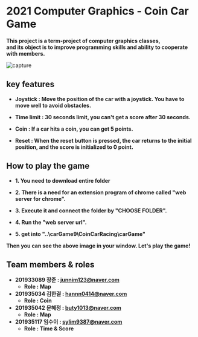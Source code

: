 # 2021 Computer Graphics - Coin Car Game
**This project is a term-project of computer graphics classes,   
and its object is to improve programming skills and ability to cooperate with members.**


![capture](https://user-images.githubusercontent.com/82637076/141464858-25b8c2ae-bb77-4a11-8a99-ea8cde14aa55.PNG)


## key features
- **Joystick : Move the position of the car with a joystick. You have to move well to avoid obstacles.**

- **Time limit : 30 seconds limit, you can't get a score after 30 seconds.**

- **Coin : If a car hits a coin, you can get 5 points.** 

- **Reset : When the reset button is pressed, the car returns to the initial position, and the score is initialized to 0 point.**


## How to play the game
- **1. You need to download entire folder**

- **2. There is a need for an extension program of chrome called "web server for chrome".**

- **3. Execute it and connect the folder by "CHOOSE FOLDER".**

- **4. Run the "web server url".**

- **5. get into "..\carGame9\CoinCarRacing\carGame"**

**Then you can see the above image in your window. Let's play the game!**


## Team members & roles
- **201933089 장준 : junnim123@naver.com** 
  - **Role : Map**  
- **201935034 김한결 : hannn0414@naver.com** 
  - **Role : Coin** 
- **201935042 문혜정 : buty1013@naver.com**
  - **Role : Map**  
- **201935117 임수이 : sylim9387@naver.com**  
  - **Role : Time & Score** 
